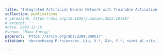 ```yaml
---
title: "Integrated Artificial Neural Network with Trainable Activation Function Enabled by Topological Insulator-based Spin-Orbit Torque Devices"
collection: publications
# permalink: https://doi.org/10.1016/j.nanoen.2022.107887
# excerpt: ''
#date: 2022-12-15
#venue: 'Nano Energy'
paperurl: 'https://arxiv.org/abs/2209.060017'
citation: '<b><u>Huang P.*</u></b>, Liu, X.*, Xin, Y.*, <i>et al.</i>,Integrated Artificial Neural Network with Trainable Activation Function Enabled by Topological Insulator-based Spin-Orbit Torque Devices (arXiv:2209.06001, under review by <b><i>Nature Materials</i></b>).'

---
```

<!-- The self-powered wireless switch is one of the successful battery-free electronic products, which can be fully powered by a small mechanical energy harvesting (MEH). In most existing designs, bistable toggling electromagnetic energy harvesters are utilized to extract the mechanical energy associated with the switch toggling motions. Although such MEH modules are already put into volume production, the toggling dynamics and their energy profile have not been seriously investigated yet. This paper gives a comprehensive study of this toggling MEH. The released energy in a toggling action is quantified based on a varying potential well theoretical model. The mechanical–magnetic–electrical interaction within this dynamic system is better revealed with a simulation model built in Matlab Simulink. Experimental results further validate both the theory and simulation. The new insight into these quasi-static MEH systems and their essential potential energy precharging mechanism fills the gap between leading engineering practice and lagging academic study, in terms of application significance, over the last two decades. -->

<!-- [Download paper here](https://doi.org/10.1016/j.nanoen.2022.107887) -->

<!-- Recommended citation: Your Name, You. (2009). "Paper Title Number 1." <i>Journal 1</i>. 1(1). -->
